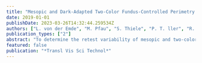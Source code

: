 ```yaml
---
title: "Mesopic and Dark-Adapted Two-Color Fundus-Controlled Perimetry in Choroidal Neovascularization Secondary to Age-Related Macular Degeneration"
date: 2019-01-01
publishDate: 2023-03-26T14:32:44.259534Z
authors: ["L. von der Emde", "M. Pfau", "S. Thiele", "P. T. ller", "R. Hassenrik", "M. Fleckenstein", "F. G. Holz", "S. Schmitz-Valckenberg"]
publication_types: ["2"]
abstract: "To determine the retest variability of mesopic and two-color dark-adapted (DA) fundus-controlled perimetry (FCP), to evaluate the predictive value of patient reliability indices, and to analyze the extent of impairment of rod- and cone function in neovascular age-related macular degeneration (nAMD). = 28) underwent duplicate testing for retest reliability assessment. Mixed models were used for analysis of the hierarchical data. 0.001). The relatively greater degree of DA cyan versus DA red sensitivity loss indicates preferential rod vulnerability in nAMD, and qualifies rod function-based outcomes measures as potential sensitive and early markers of treatment response in nAMD. The S-MAIA allows reliable testing of mesopic, DA cyan, and DA red sensitivity in patients with nAMD. Patient reliability indices may serve as eligibility criteria for clinical trials to identify patients with adequate retest reliability."
featured: false
publication: "*Transl Vis Sci Technol*"
---
```


